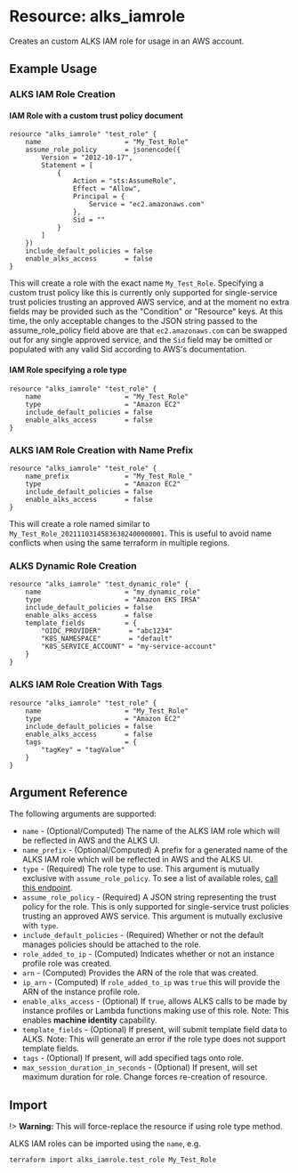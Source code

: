# Resource: alks_iamrole

Creates an custom ALKS IAM role for usage in an AWS account.

## Example Usage

### ALKS IAM Role Creation

#### IAM Role with a custom trust policy document

```hcl
resource "alks_iamrole" "test_role" {
    name                     = "My_Test_Role"
    assume_role_policy       = jsonencode({
        Version = "2012-10-17",
        Statement = [
            {
                Action = "sts:AssumeRole",
                Effect = "Allow",
                Principal = {
                    Service = "ec2.amazonaws.com"
                },
                Sid = ""
            }
        ]
    })
    include_default_policies = false
    enable_alks_access       = false
}
```

This will create a role with the exact name `My_Test_Role`. Specifying a custom trust policy like this is currently only supported for single-service trust policies trusting an approved AWS service, and at the moment no extra fields may be provided such as the "Condition" or "Resource" keys. At this time, the only acceptable changes to the JSON string passed to the assume_role_policy field above are that `ec2.amazonaws.com` can be swapped out for any single approved service, and the `Sid` field may be omitted or populated with any valid Sid according to AWS's documentation.

#### IAM Role specifying a role type

```hcl
resource "alks_iamrole" "test_role" {
    name                     = "My_Test_Role"
    type                     = "Amazon EC2"
    include_default_policies = false
    enable_alks_access       = false
}
```

### ALKS IAM Role Creation with Name Prefix

```hcl
resource "alks_iamrole" "test_role" {
    name_prefix              = "My_Test_Role_"
    type                     = "Amazon EC2"
    include_default_policies = false
    enable_alks_access       = false
}
```

This will create a role named similar to `My_Test_Role_20211103145836382400000001`.
This is useful to avoid name conflicts when using the same terraform in multiple regions.

### ALKS Dynamic Role Creation

```hcl
resource "alks_iamrole" "test_dynamic_role" {
    name                     = "my_dynamic_role"
    type                     = "Amazon EKS IRSA"
    include_default_policies = false
    enable_alks_access       = false
    template_fields          = {
        "OIDC_PROVIDER"       = "abc1234"
        "K8S_NAMESPACE"       = "default"
        "K8S_SERVICE_ACCOUNT" = "my-service-account"
    }
}
```

### ALKS IAM Role Creation With Tags

```hcl
resource "alks_iamrole" "test_role" {
    name                     = "My_Test_Role"
    type                     = "Amazon EC2"
    include_default_policies = false
    enable_alks_access       = false
    tags                     = {
        "tagKey" = "tagValue"
    } 
}
```

## Argument Reference

The following arguments are supported:

* `name` - (Optional/Computed) The name of the ALKS IAM role which will be reflected in AWS and the ALKS UI.
* `name_prefix` - (Optional/Computed) A prefix for a generated name of the ALKS IAM role which will be reflected in AWS and the ALKS UI.
* `type` - (Required) The role type to use.  This argument is mutually exclusive with `assume_role_policy`. To see a list of available roles, [call this endpoint](https://pages.ghe.coxautoinc.com/ETS-CloudAutomation/ALKS-Documentation/#/aws-role-type-rest-service/getAllAwsRoleTypesUsingGET).
* `assume_role_policy` - (Required) A JSON string representing the trust policy for the role. This is only supported for single-service trust policies trusting an approved AWS service.  This argument is mutually exclusive with `type`.
* `include_default_policies` - (Required) Whether or not the default manages policies should be attached to the role.
* `role_added_to_ip` - (Computed) Indicates whether or not an instance profile role was created.
* `arn` - (Computed) Provides the ARN of the role that was created.
* `ip_arn` - (Computed) If `role_added_to_ip` was `true` this will provide the ARN of the instance profile role.
* `enable_alks_access` - (Optional) If `true`, allows ALKS calls to be made by instance profiles or Lambda functions making use of this role. Note: This enables **machine identity** capability.
* `template_fields` - (Optional) If present, will submit template field data to ALKS.  Note: This will generate an error if the role type does not support template fields.
* `tags` - (Optional) If present, will add specified tags onto role.
* `max_session_duration_in_seconds` - (Optional) If present, will set maximum duration for role. Change forces re-creation of resource.

## Import

!> **Warning:** This will force-replace the resource if using role type method.

ALKS IAM roles can be imported using the `name`, e.g.

```sh
terraform import alks_iamrole.test_role My_Test_Role
```